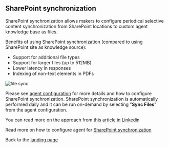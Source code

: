 ## SharePoint synchronization

SharePoint synchronization allows makers to configure periodical selective content synchronization from SharePoint locations to custom agent knowledge base as files.

Benefits of using SharePoint synchronization (compared to using SharePoint site as knowledge source):
- Support for additional file types
- Support for larger files (up to 512MB)
- Lower latency in responses
- Indexing of non-text elements in PDFs

![file sync](https://github.com/user-attachments/assets/90bc990a-646c-4311-863f-6c5cba43a48d)

Please see [agent configuration](./CONFIGURE_COPILOTS.md) for more details and how to configure SharePoint synchronization. SharePoint synchronization is automatically performed daily and it can be run on-demand by selecting "**Sync Files**" from the agent configuration.

You can read more on the approach from [this article in Linkedin](https://www.linkedin.com/pulse/sync-your-sharepoint-library-dataverse-how-hybrid-approach-r%C3%A9mi-dyon-8lyle)

Read more on how to configure agent for [SharePoint synchronization](./CONFIGURE_COPILOTS.md#configure-a-new-agent-for-file-synchronization)

Back to the [landing page](./README.md)
